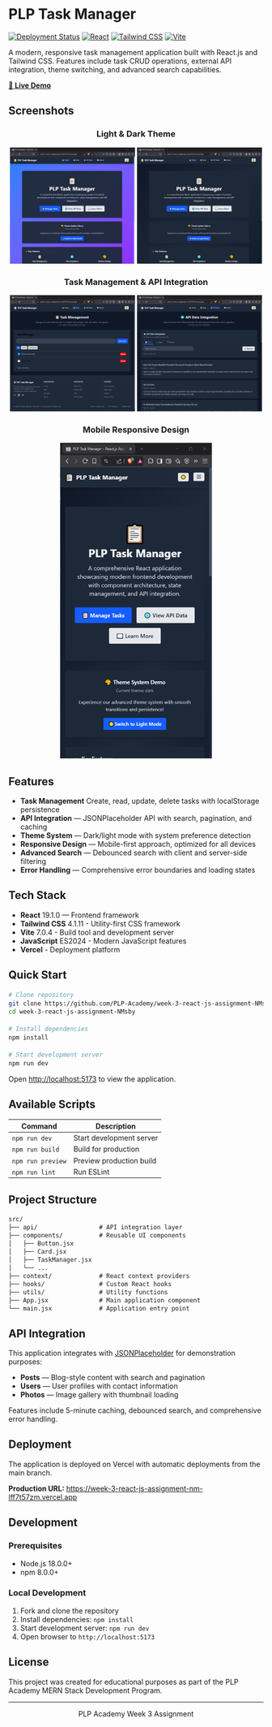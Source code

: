 # PLP Task Manager

[![Deployment Status](https://img.shields.io/badge/deployment-live-brightgreen)](https://week-3-react-js-assignment-nm-lff7t57zm.vercel.app)
[![React](https://img.shields.io/badge/React-19.1.0-blue)](https://reactjs.org/)
[![Tailwind CSS](https://img.shields.io/badge/Tailwind_CSS-4.1.11-38B2AC)](https://tailwindcss.com/)
[![Vite](https://img.shields.io/badge/Vite-7.0.4-646CFF)](https://vitejs.dev/)

A modern, responsive task management application built with React.js and Tailwind CSS. Features include task CRUD operations, external API integration, theme switching, and advanced search capabilities.

**[🚀 Live Demo](https://week-3-react-js-assignment-nm-lff7t57zm.vercel.app)**

## Screenshots

<div align="center">

### Light & Dark Theme
<img src="docs/images/screenshots/home-page-light.png" width="49%" alt="Light Theme">
<img src="docs/images/screenshots/home-page-dark.png" width="49%" alt="Dark Theme">

### Task Management & API Integration
<img src="docs/images/screenshots/task-management.png" width="49%" alt="Task Management">
<img src="docs/images/screenshots/api-integration.png" width="49%" alt="API Integration">

### Mobile Responsive Design
<img src="docs/images/screenshots/mobile-responsive.png" width="300" alt="Mobile View">

</div>

## Features

- **Task Management** Create, read, update, delete tasks with localStorage persistence
- **API Integration** — JSONPlaceholder API with search, pagination, and caching
- **Theme System** — Dark/light mode with system preference detection
- **Responsive Design** — Mobile-first approach, optimized for all devices
- **Advanced Search** — Debounced search with client and server-side filtering
- **Error Handling** — Comprehensive error boundaries and loading states

## Tech Stack

- **React** 19.1.0 — Frontend framework
- **Tailwind CSS** 4.1.11 - Utility-first CSS framework
- **Vite** 7.0.4 - Build tool and development server
- **JavaScript** ES2024 - Modern JavaScript features
- **Vercel** - Deployment platform

## Quick Start

```bash
# Clone repository
git clone https://github.com/PLP-Academy/week-3-react-js-assignment-NMsby.git
cd week-3-react-js-assignment-NMsby

# Install dependencies
npm install

# Start development server
npm run dev
```

Open [http://localhost:5173](http://localhost:5173) to view the application.

## Available Scripts

| Command           | Description              |
|-------------------|--------------------------|
| `npm run dev`     | Start development server |
| `npm run build`   | Build for production     |
| `npm run preview` | Preview production build |
| `npm run lint`    | Run ESLint               |

## Project Structure

```
src/
├── api/                 # API integration layer
├── components/          # Reusable UI components
│   ├── Button.jsx
│   ├── Card.jsx
│   ├── TaskManager.jsx
│   └── ...
├── context/             # React context providers
├── hooks/               # Custom React hooks
├── utils/               # Utility functions
├── App.jsx              # Main application component
└── main.jsx             # Application entry point
```

## API Integration

This application integrates with [JSONPlaceholder](https://jsonplaceholder.typicode.com/) for demonstration purposes:

- **Posts** — Blog-style content with search and pagination
- **Users** — User profiles with contact information
- **Photos** — Image gallery with thumbnail loading

Features include 5-minute caching, debounced search, and comprehensive error handling.

## Deployment

The application is deployed on Vercel with automatic deployments from the main branch.

**Production URL:** https://week-3-react-js-assignment-nm-lff7t57zm.vercel.app

## Development

### Prerequisites
- Node.js 18.0.0+
- npm 8.0.0+

### Local Development
1. Fork and clone the repository
2. Install dependencies: `npm install`
3. Start development server: `npm run dev`
4. Open browser to `http://localhost:5173`

## License

This project was created for educational purposes as part of the PLP Academy MERN Stack Development Program.

---

<div align="center">
PLP Academy Week 3 Assignment
</div>